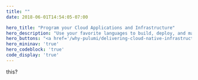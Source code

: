 ```yaml
---
title: ""
date: 2018-06-01T14:54:05-07:00

hero_title: "Program your Cloud Applications and Infrastructure"
hero_description: "Use your favorite languages to build, deploy, and manage cloud software – on any cloud – with one workflow for developers and operators alike."
hero_buttons: "<a href='/why-pulumi/delivering-cloud-native-infrastructure-as-code/' class='button orange'>Why Pulumi</a>"
hero_mininav: 'true'
hero_codeblock: 'true'
code_display: 'true'
---
```


this?
